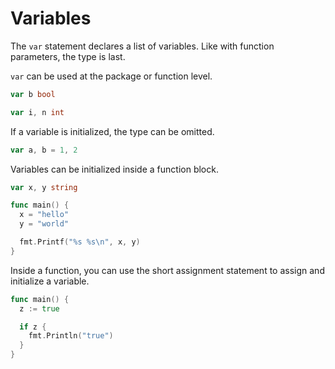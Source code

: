 # Variables

The `var` statement declares a list of variables. Like with function parameters, the type is last.

`var` can be used at the package or function level.

```go
var b bool

var i, n int
```

If a variable is initialized, the type can be omitted.

```go
var a, b = 1, 2
```

Variables can be initialized inside a function block.

```go
var x, y string

func main() {
  x = "hello"
  y = "world"

  fmt.Printf("%s %s\n", x, y)
}
```

Inside a function, you can use the short assignment statement to assign and initialize a variable.

```go
func main() {
  z := true

  if z {
    fmt.Println("true")
  }
}
```
